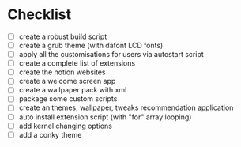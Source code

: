 # Checklist

 - [ ]  create a robust build script
 - [ ]  create a grub theme (with dafont LCD fonts)
 - [ ]  apply all the customisations for users via autostart script
 - [ ]  create a complete list of extensions
 - [ ]  create the notion websites
 - [ ]  create a welcome screen app
 - [ ]  create a wallpaper pack with xml
 - [ ]  package some custom scripts
 - [ ]  create an themes, wallpaper, tweaks recommendation application
 - [ ]  auto install extension script (with "for" array looping)
 - [ ]  add kernel changing options
 - [ ]  add a conky theme